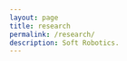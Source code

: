 ```yaml
---
layout: page
title: research
permalink: /research/
description: Soft Robotics.
---
```







<!-- this is for the lightbox -->
<!-- <script type="text/javascript" src="/js/lightbox.js"></script>
<link rel="stylesheet" href="/css/lightbox.css"> -->
